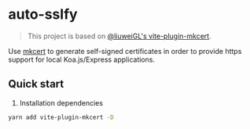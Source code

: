 # auto-sslfy

> This project is based on [@liuweiGL's vite-plugin-mkcert](https://github.com/liuweiGL/vite-plugin-mkcert).

Use [mkcert](https://github.com/FiloSottile/mkcert) to generate self-signed certificates in order to provide https support for local Koa.js/Express applications.


## Quick start

1. Installation dependencies

```sh
yarn add vite-plugin-mkcert -D
```
